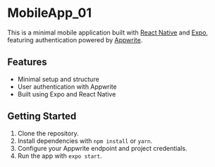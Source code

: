 # MobileApp_01

This is a minimal mobile application built with [React Native](https://reactnative.dev/) and [Expo](https://expo.dev/), featuring authentication powered by [Appwrite](https://appwrite.io/).

## Features

- Minimal setup and structure
- User authentication with Appwrite
- Built using Expo and React Native

## Getting Started

1. Clone the repository.
2. Install dependencies with `npm install` or `yarn`.
3. Configure your Appwrite endpoint and project credentials.
4. Run the app with `expo start`.
